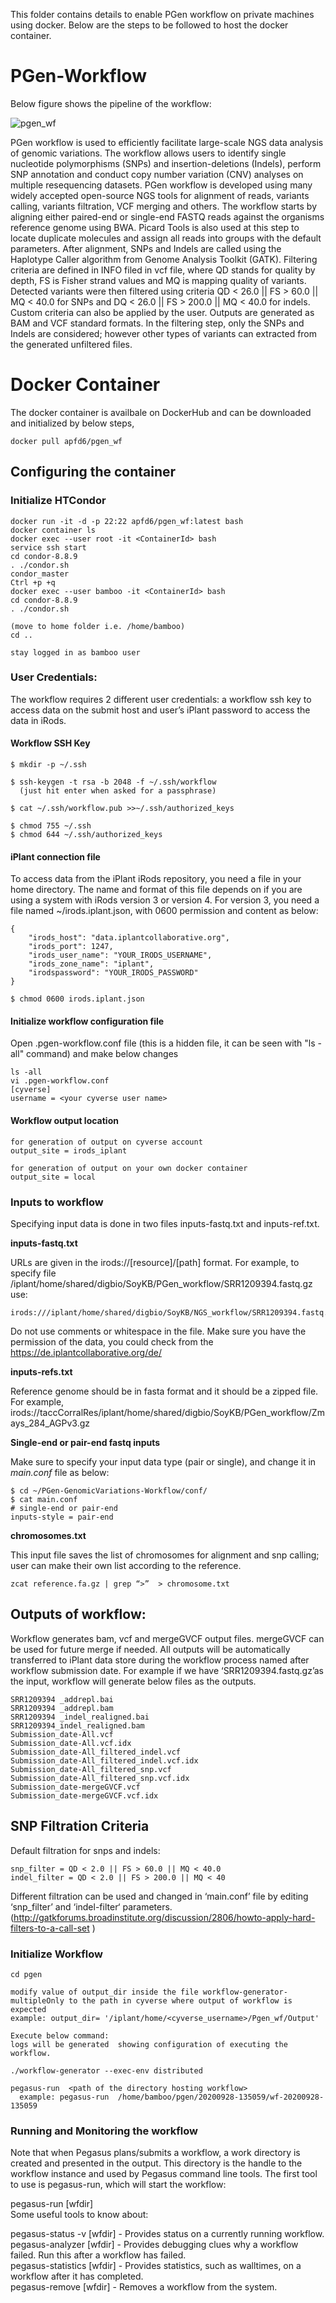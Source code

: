 
This folder contains details to enable PGen workflow on private machines using docker. Below are the steps to be followed to host the docker container.

# PGen-Workflow
Below figure shows the pipeline of the workflow:

![pgen_wf](Images/pgen_wf.png)


PGen workflow is used to efficiently facilitate large-scale NGS data analysis of genomic variations. The workflow allows users to identify single nucleotide polymorphisms (SNPs) and insertion-deletions (Indels), perform SNP annotation and conduct copy number variation (CNV) analyses on multiple resequencing datasets. PGen workflow is developed using many widely accepted open-source NGS tools for alignment of reads, variants calling, variants filtration, VCF merging and others. The workflow starts by aligning either paired-end or single-end FASTQ reads against the organisms reference genome using BWA. Picard Tools is also used at this step to locate duplicate molecules and assign all reads into groups with the default parameters. After alignment, SNPs and Indels are called using the Haplotype Caller algorithm from Genome Analysis Toolkit (GATK). Filtering criteria are defined in INFO filed in vcf file, where QD stands for quality by depth, FS is Fisher strand values and MQ is mapping quality of variants.  Detected variants were then filtered using criteria QD 	$<$ 26.0 $||$ FS $>$ 60.0 $||$ MQ $<$ 40.0 for SNPs and DQ $<$ 26.0 $||$ FS $>$ 200.0 $||$ MQ $<$ 40.0 for indels. Custom criteria can also be applied by the user. Outputs are generated as BAM and VCF standard formats. In the filtering step, only the SNPs and Indels are considered; however other types of variants can extracted from the generated unfiltered files.

# Docker Container
The docker container is availbale on DockerHub and can be downloaded and initialized by below steps,

```
docker pull apfd6/pgen_wf  
```

## Configuring the container

### Initialize HTCondor

```
docker run -it -d -p 22:22 apfd6/pgen_wf:latest bash
docker container ls
docker exec --user root -it <ContainerId> bash
service ssh start
cd condor-8.8.9
. ./condor.sh
condor_master
Ctrl +p +q
docker exec --user bamboo -it <ContainerId> bash
cd condor-8.8.9
. ./condor.sh

(move to home folder i.e. /home/bamboo)  
cd ..  

stay logged in as bamboo user
```

### User Credentials:
The workflow requires 2 different user credentials:  a workflow ssh key to access data on the submit host and user’s iPlant password to access the data in iRods.  

#### Workflow SSH Key  
```
$ mkdir -p ~/.ssh  

$ ssh-keygen -t rsa -b 2048 -f ~/.ssh/workflow  
  (just hit enter when asked for a passphrase)  
  
$ cat ~/.ssh/workflow.pub >>~/.ssh/authorized_keys

$ chmod 755 ~/.ssh
$ chmod 644 ~/.ssh/authorized_keys
```

#### iPlant connection file

To access data from the iPlant iRods repository, you need a file in your home directory. The name and format of this file depends on if you are using a system with iRods version 3 or version 4. For version 3, you need a file named ~/irods.iplant.json, with 0600 permission and content as below:
```
{
    "irods_host": "data.iplantcollaborative.org",  
    "irods_port": 1247,  
    "irods_user_name": "YOUR_IRODS_USERNAME",  
    "irods_zone_name": "iplant",  
    "irodspassword": "YOUR_IRODS_PASSWORD"  
}

$ chmod 0600 irods.iplant.json
```
#### Initialize workflow configuration file
Open .pgen-workflow.conf file (this is a hidden file, it can be seen with "ls -all" command) and make below changes
```
ls -all
vi .pgen-workflow.conf
[cyverse]
username = <your cyverse user name>
```
#### Workflow output location
```
for generation of output on cyverse account
output_site = irods_iplant

for generation of output on your own docker container
output_site = local
```
### Inputs to workflow

Specifying input data is done in two files inputs-fastq.txt and inputs-ref.txt.

**inputs-fastq.txt**

URLs are given in the irods://[resource]/[path] format. For example, to specify file /iplant/home/shared/digbio/SoyKB/PGen_workflow/SRR1209394.fastq.gz use:

```
irods:///iplant/home/shared/digbio/SoyKB/NGS_workflow/SRR1209394.fastq.gz
```

Do not use comments or whitespace in the file. Make sure you have the permission of the data, you could check from the https://de.iplantcollaborative.org/de/

**inputs-refs.txt**

Reference genome should be in fasta format and it should be a zipped file. For example,
irods://taccCorralRes/iplant/home/shared/digbio/SoyKB/PGen_workflow/Zmays_284_AGPv3.gz

**Single-end or pair-end fastq inputs**

Make sure to specify your input data type (pair or single), and change it in *main.conf* file as below:

```
$ cd ~/PGen-GenomicVariations-Workflow/conf/
$ cat main.conf
# single-end or pair-end
inputs-style = pair-end
```

**chromosomes.txt**

This input file saves the list of chromosomes for alignment and snp calling; user can make their own list according to the reference.

```
zcat reference.fa.gz | grep “>”  > chromosome.txt 
```

## Outputs of workflow:

Workflow generates bam, vcf and mergeGVCF output files. mergeGVCF can be used for future merge if needed. All outputs will be automatically transferred to iPlant data store during the workflow process named after workflow submission date.
For example if we have ‘SRR1209394.fastq.gz’as the input, workflow will generate below files as the outputs.

```
SRR1209394 _addrepl.bai
SRR1209394 _addrepl.bam
SRR1209394 _indel_realigned.bai
SRR1209394_indel_realigned.bam
Submission_date-All.vcf
Submission_date-All.vcf.idx
Submission_date-All_filtered_indel.vcf
Submission_date-All_filtered_indel.vcf.idx
Submission_date-All_filtered_snp.vcf
Submission_date-All_filtered_snp.vcf.idx
Submission_date-mergeGVCF.vcf
Submission_date-mergeGVCF.vcf.idx
```

## SNP Filtration Criteria

Default filtration for snps and indels:

```
snp_filter = QD < 2.0 || FS > 60.0 || MQ < 40.0
indel_filter = QD < 2.0 || FS > 200.0 || MQ < 40
```

Different filtration can be used and changed in ‘main.conf’ file by editing ‘snp_filter’ and ‘indel-filter‘ parameters. (http://gatkforums.broadinstitute.org/discussion/2806/howto-apply-hard-filters-to-a-call-set )

### Initialize Workflow
```
cd pgen

modify value of output_dir inside the file workflow-generator-multipleOnly to the path in cyverse where output of workflow is expected
example: output_dir= '/iplant/home/<cyverse_username>/Pgen_wf/Output'

Execute below command:
logs will be generated  showing configuration of executing the workflow.

./workflow-generator --exec-env distributed

pegasus-run  <path of the directory hosting workflow>
  example: pegasus-run  /home/bamboo/pgen/20200928-135059/wf-20200928-135059
```

### Running and Monitoring the workflow

Note that when Pegasus plans/submits a workflow, a work directory is created and presented in the output. This directory is the handle to the workflow instance and used by Pegasus command line tools. The first tool to use is pegasus-run, which will start the workflow:  

pegasus-run [wfdir]  
Some useful tools to know about:  

pegasus-status -v [wfdir] - Provides status on a currently running workflow.  
pegasus-analyzer [wfdir] - Provides debugging clues why a workflow failed. Run this after a workflow has failed.  
pegasus-statistics [wfdir] - Provides statistics, such as walltimes, on a workflow after it has completed.  
pegasus-remove [wfdir] - Removes a workflow from the system.  

